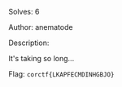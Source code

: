 Solves: 6

Author: anematode

Description:

It's taking so long...

Flag: `corctf{LKAPFECMDINHGBJO}`
